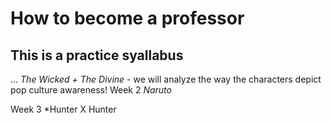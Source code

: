# How to become a professor

## This is a practice syallabus

...
*The Wicked + The Divine* - we will analyze the way the characters depict pop culture awareness!
Week 2
*Naruto*

Week 3
*Hunter X Hunter